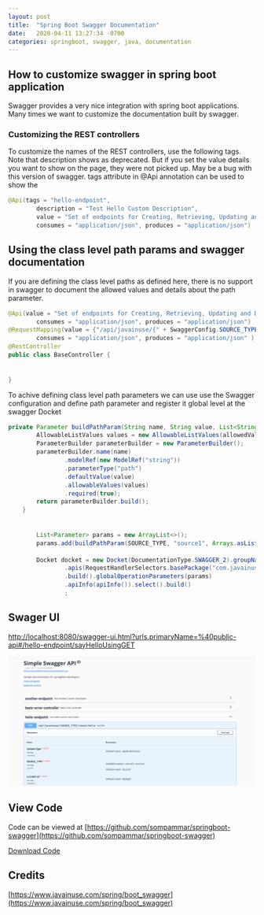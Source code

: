 ```yaml
---
layout: post
title:  "Spring Boot Swagger Documentation"
date:   2020-04-11 13:27:34 -0700
categories: springboot, swagger, java, documentation
---
```

## How to customize swagger in spring boot application

Swagger provides a very nice integration with spring boot applications. Many times we want to customize the documentation built by swagger.

### Customizing the REST controllers
To customize the names of the REST controllers, use the following tags. Note that description shows as deprecated. But if you set the value details you want to show on the page, they were not picked up. May be a bug with this version of swagger.
tags attribute in @Api annotation can be used to show the 

```java
@Api(tags = "hello-endpoint",
		description = "Test Hello Custom Description",
		value = "Set of endpoints for Creating, Retrieving, Updating and Deleting of Param Defs",
		consumes = "application/json", produces = "application/json")

```


## Using the class level path params and swagger documentation

If you are defining the class level paths as defined here, there is no support in swagger to document the allowed values and details about the path parameter. 
```java
@Api(value = "Set of endpoints for Creating, Retrieving, Updating and Deleting of Param Defs",
		consumes = "application/json", produces = "application/json")
@RequestMapping(value = {"/api/javainuse/{" + SwaggerConfig.SOURCE_TYPE + "}/test2"},
		consumes = "application/json", produces = "application/json" )
@RestController
public class BaseController {


}
```

To achive defining class level path parameters we can use use the Swagger configuration and define path parameter and register it global level at the swagger Docket

```java
private Parameter buildPathParam(String name, String value, List<String> allowedValues) {
		AllowableListValues values = new AllowableListValues(allowedValues, "path");
		ParameterBuilder parameterBuilder = new ParameterBuilder();
		parameterBuilder.name(name)
				.modelRef(new ModelRef("string"))
				.parameterType("path")
				.defaultValue(value)
				.allowableValues(values)
				.required(true);
		return parameterBuilder.build();
	}


		List<Parameter> params = new ArrayList<>();
		params.add(buildPathParam(SOURCE_TYPE, "source1", Arrays.asList("source1", "source2")));

		Docket docket = new Docket(DocumentationType.SWAGGER_2).groupName("public-api").select()
				.apis(RequestHandlerSelectors.basePackage("com.javainuse.swaggertest"))
				.build().globalOperationParameters(params)
				.apiInfo(apiInfo()).select().build()
				;


```


## Swager UI 
[http://localhost:8080/swagger-ui.html?urls.primaryName=%40public-api#/hello-endpoint/sayHelloUsingGET](http://localhost:8080/swagger-ui.html?urls.primaryName=%40public-api#/hello-endpoint/sayHelloUsingGET)

![](../images/Swagger_UI.png)


## View Code 
Code can be viewed at [https://github.com/sompammar/springboot-swagger](https://github.com/sompammar/springboot-swagger)

[Download Code](https://github.com/sompammar/springboot-swagger/archive/master.zip)


## Credits

[https://www.javainuse.com/spring/boot_swagger](https://www.javainuse.com/spring/boot_swagger)

